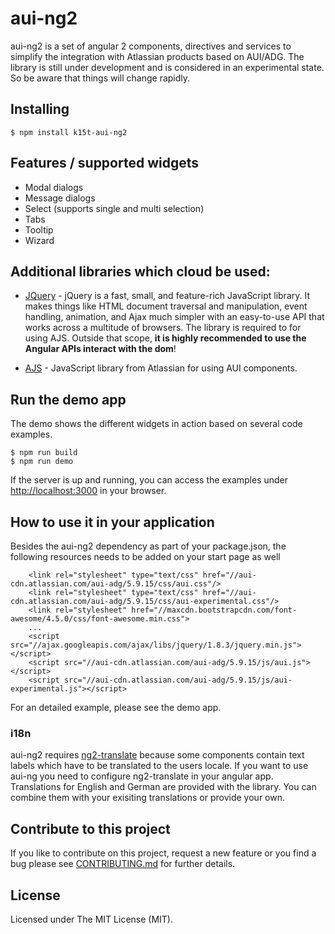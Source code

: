 # aui-ng2

aui-ng2 is a set of angular 2 components, directives and services to simplify the integration with Atlassian products based on AUI/ADG.
The library is still under development and is considered in an experimental state. So be aware that things will change rapidly.

## Installing

```
$ npm install k15t-aui-ng2
```

## Features / supported widgets
* Modal dialogs
* Message dialogs
* Select (supports single and multi selection)
* Tabs
* Tooltip
* Wizard

## Additional libraries which cloud be used:
* [JQuery](https://jquery.com) - jQuery is a fast, small, and feature-rich JavaScript library. It makes things like HTML document traversal
  and manipulation, event handling, animation, and Ajax much simpler with an easy-to-use API that works across a multitude of browsers.
  The library is required to for using AJS. Outside that scope, **it is highly recommended to use the Angular APIs interact with the dom**!

* [AJS](https://docs.atlassian.com/aui/latest/docs/auiselect2.html) - JavaScript library from Atlassian for using AUI components.

## Run the demo app
The demo shows the different widgets in action based on several code examples.

```
$ npm run build
$ npm run demo
```

If the server is up and running, you can access the examples under [http://localhost:3000](http://localhost:3000) in your browser.

## How to use it in your application
Besides the aui-ng2 dependency as part of your package.json, the following resources needs to be added on your start page as well

```
    <link rel="stylesheet" type="text/css" href="//aui-cdn.atlassian.com/aui-adg/5.9.15/css/aui.css"/>
    <link rel="stylesheet" type="text/css" href="//aui-cdn.atlassian.com/aui-adg/5.9.15/css/aui-experimental.css"/>
    <link rel="stylesheet" href="//maxcdn.bootstrapcdn.com/font-awesome/4.5.0/css/font-awesome.min.css">
    ...
    <script src="//ajax.googleapis.com/ajax/libs/jquery/1.8.3/jquery.min.js"></script>
    <script src="//aui-cdn.atlassian.com/aui-adg/5.9.15/js/aui.js"></script>
    <script src="//aui-cdn.atlassian.com/aui-adg/5.9.15/js/aui-experimental.js"></script>
```

For an detailed example, please see the demo app.

### i18n
aui-ng2 requires [ng2-translate]("https://github.com/ocombe/ng2-translate") because some components
contain text labels which have to be translated to the users locale. If you want to use aui-ng you need to
configure ng2-translate in your angular app. Translations for English and German are provided with the library. You can combine them with your exisiting translations or provide your own.

## Contribute to this project
If you like to contribute on this project, request a new feature or you find a bug please see [CONTRIBUTING.md](https://github.com/K15t/aui-ng2/blob/master/CONTRIBUTING.md)
for further details.

## License

Licensed under The MIT License (MIT).
